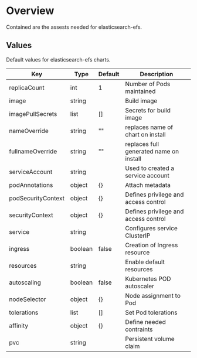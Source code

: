 # Overview

Contained are the assests needed for elasticsearch-efs.

## Values

Default values for elasticsearch-efs charts.

| Key | Type | Default | Description |
| -------------- | -------------- | -------------- | -------------- |
| replicaCount | int | 1 | Number of Pods maintained |
| image | string |  | Build image  |
| imagePullSecrets | list | [] | Secrets for build image |
| nameOverride | string | "" | replaces name of chart on install |
| fullnameOverride | string | "" | replaces full generated name on install |
| serviceAccount | string |  | Used to created a service account |
| podAnnotations | object | {} | Attach metadata |
| podSecurityContext | object | {} | Defines privilege and access control |
| securityContext | object | {} | Defines privilege and access control |
| service | string |  | Configures service ClusterIP |
| ingress | boolean | false | Creation of Ingress resource |
| resources | string |  | Enable default resources |
| autoscaling | boolean | false | Kubernetes POD autoscaler |
| nodeSelector | object | {} | Node assignment to Pod |
| tolerations | list | [] | Set Pod tolerations |
| affinity | object | {} | Define needed contraints |
| pvc | string |  | Persistent volume claim |
